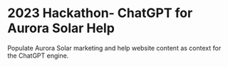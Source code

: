 # 2023 Hackathon- ChatGPT for Aurora Solar Help

Populate Aurora Solar marketing and help website content as context for the ChatGPT engine.

